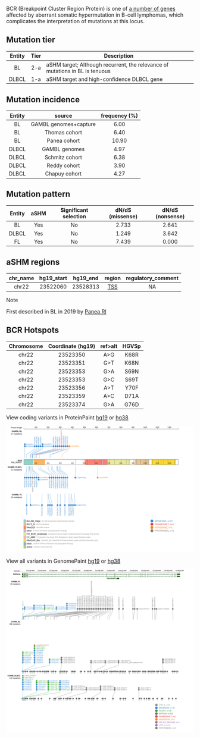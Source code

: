 BCR (Breakpoint Cluster Region Protein) is one of [a number of genes](https://github.com/morinlab/LLMPP/wiki/ashm) affected by aberrant somatic hypermutation in B-cell lymphomas, which complicates the interpretation of mutations at this locus.

## Mutation tier

|Entity|Tier|Description                           |
|:------:|:----:|--------------------------------------|
|BL    |2-a | aSHM target; Although recurrent, the relevance of mutations in BL is tenuous |
|DLBCL |1-a | aSHM target and high-confidence DLBCL gene            |
## Mutation incidence

|Entity|source               |frequency (%)|
|:------:|:---------------------:|:-------------:|
|BL    |GAMBL genomes+capture| 6.00        |
|BL    |Thomas cohort        | 6.40        |
|BL    |Panea cohort         |10.90        |
|DLBCL |GAMBL genomes        | 4.97        |
|DLBCL |Schmitz cohort       | 6.38        |
|DLBCL |Reddy cohort         | 3.90        |
|DLBCL |Chapuy cohort        | 4.27        |

## Mutation pattern

|Entity|aSHM|Significant selection|dN/dS (missense)|dN/dS (nonsense)|
|:------:|:----:|:---------------------:|:----------------:|:----------------:|
|BL    |Yes |No                   |2.733           |2.641           |
|DLBCL |Yes |No                   |1.249           |3.642           |
|FL    |Yes |No                   |7.439           |0.000           |

## aSHM regions

|chr_name|hg19_start|hg19_end|region                                                                                    |regulatory_comment|
|:--------:|:----------:|:--------:|:------------------------------------------------------------------------------------------:|:------------------:|
|chr22   |23522060  |23528313|[TSS](https://genome.ucsc.edu/s/rdmorin/GAMBL%20hg19?position=chr22%3A23522060%2D23528313)|NA                |

> [!NOTE]
> First described in BL in 2019 by [Panea RI](https://pubmed.ncbi.nlm.nih.gov/31558468)


 ## BCR Hotspots

| Chromosome |Coordinate (hg19) | ref>alt | HGVSp | 
 | :---:| :---: | :--: | :---: |
| chr22 | 23523350 | A>G | K68R |
| chr22 | 23523351 | G>T | K68N |
| chr22 | 23523353 | G>A | S69N |
| chr22 | 23523353 | G>C | S69T |
| chr22 | 23523356 | A>T | Y70F |
| chr22 | 23523359 | A>C | D71A |
| chr22 | 23523374 | G>A | G76D |

View coding variants in ProteinPaint [hg19](https://www.bcgsc.ca/downloads/morinlab/GAMBL/test/genes/BCR_protein.html)  or [hg38](https://www.bcgsc.ca/downloads/morinlab/GAMBL/test/genes/BCR_protein_hg38.html)

![image](images/proteinpaint/BCR_NM_004327.svg)

View all variants in GenomePaint [hg19](https://www.bcgsc.ca/downloads/morinlab/GAMBL/test/genes/BCR.html)  or [hg38](https://www.bcgsc.ca/downloads/morinlab/GAMBL/test/genes/BCR_hg38.html)

![image](images/proteinpaint/BCR.svg)
